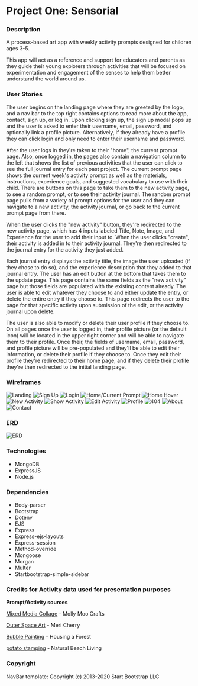 # **Project One: Sensorial**

### **Description**
A process-based art app with weekly activity prompts designed for children ages 3-5.

This app will act as a reference and support for educators and parents as they guide their young explorers through activities that will be focused on experimentation and engagement of the senses to help them better understand the world around us. 

### **User Stories**

The user begins on the landing page where they are greeted by the logo, and a nav bar to the top right contains options to read more about the app, contact, sign up, or log in. 
Upon clicking sign up, the sign up modal pops up and the user is asked to enter their username, email, password, and optionally link a profile picture. Alternatively, if they already have a profile they can click login and only need to enter their username and password. 

After the user logs in they're taken to their "home", the current prompt page. Also, once logged in, the pages also contain a navigation column to the left that shows the list of previous activities that the user can click to see the full journal entry for each past project. The current prompt page shows the current week's activity prompt as well as the materials, instructions, experience goals, and suggested vocabulary to use with their child. There are buttons on this page to take them to the new activity page, to see a random prompt, or to see their activity journal. The random prompt page pulls from a variety of prompt options for the user and they can navigate to a new activity, the activity journal, or go back to the current prompt page from there. 

When the user clicks the "new activity" button, they're redirected to the new activity page, which has 4 inputs labeled Title, Note, Image, and Experience for the user to add their input to. When the user clicks "create", their activity is added in to their activity journal. They're then redirected to the journal entry for the activity they just added. 

Each journal entry displays the activity title, the image the user uploaded (if they chose to do so), and the experience description that they added to that journal entry. The user has an edit button at the bottom that takes them to the update page. This page contains the same fields as the "new activity" page but those fields are populated with the existing content already. The user is able to edit whatever they choose to and either update the entry, or delete the entire entry if they choose to. This page redirects the user to the page for that specific activity upon submission of the edit, or the activity journal upon delete. 

The user is also able to modify or delete their user profile if they choose to. On all pages once the user is logged in, their profile picture (or the default icon) will be located in the upper right corner and will be able to navigate them to their profile. Once their, the fields of username, email, password, and profile picture will be pre-populated and they'll be able to edit their information, or delete their profile if they choose to. Once they edit their profile they're redirected to their home page, and if they delete their profile they're then redirected to the initial landing page. 

### **Wireframes**
![Landing](https://i.imgur.com/EnRH2fd.png)
![Sign Up](https://i.imgur.com/KatmC07.png)
![Login](https://i.imgur.com/YKEZdr4.png)
![Home/Current Prompt](https://i.imgur.com/suAKOSd.png)
![Home Hover](https://i.imgur.com/5wXYr1k.png)
![New Activity](https://i.imgur.com/1tvK1j4.png)
![Show Activity](https://i.imgur.com/9xbDzpd.png)
![Edit Activity](https://i.imgur.com/Yqj8fIS.png)
![Profile](https://i.imgur.com/zlR1Av6.png)
![404](https://i.imgur.com/500ddVu.png)
![About](https://i.imgur.com/KQQRBkb.png)
![Contact](https://i.imgur.com/DX82IkT.png)

### **ERD**
![ERD](https://i.imgur.com/2sa2UQY.png) 

### **Technologies**
* MongoDB
* ExpressJS
* Node.js

### **Dependencies**
* Body-parser
* Bootstrap
* Dotenv
* EJS
* Express
* Express-ejs-layouts
* Express-session
* Method-override
* Mongoose
* Morgan
* Multer
* Startbootstrap-simple-sidebar

### **Credits for Activity data used for presentation purposes** 
**Prompt/Activity sources**

[Mixed Media Collage](http://mollymoocrafts.com/art-project-for-kids-collage/) - Molly Moo Crafts

[Outer Space Art](http://mericherry.com/2013/11/23/art-adventures-in-outer-space-reggio-inspired-murals-on-tin-foil/) - Meri Cherry

[Bubble Painting](http://www.housingaforest.com/bubble-painting/) - Housing a Forest

[potato stamping](https://www.naturalbeachliving.com/potato-stamping-pumpkins-preschool-activity/) - Natural Beach Living
  
### **Copyright**
NavBar template: Copyright (c) 2013-2020 Start Bootstrap LLC 
 
